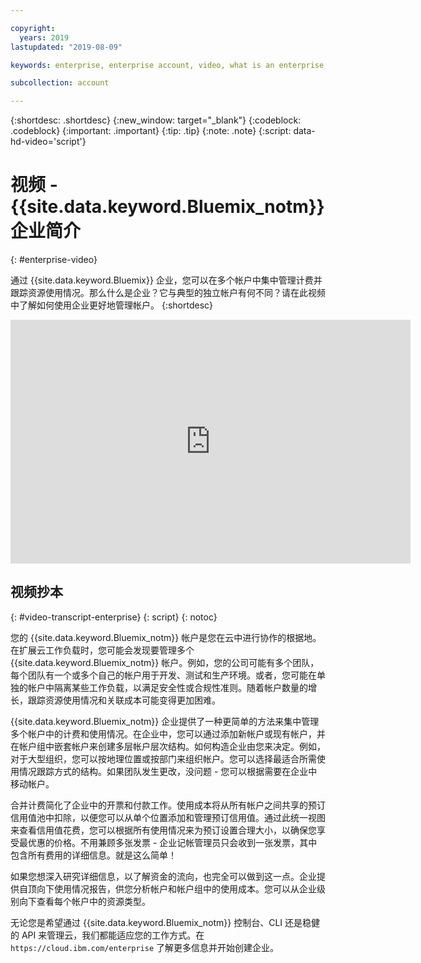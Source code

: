 ```yaml
---

copyright:
  years: 2019
lastupdated: "2019-08-09"

keywords: enterprise, enterprise account, video, what is an enterprise, introduction, intro

subcollection: account

---
```


{:shortdesc: .shortdesc}
{:new_window: target="_blank"}
{:codeblock: .codeblock}
{:important: .important}
{:tip: .tip}
{:note: .note}
{:script: data-hd-video='script'}

# 视频 - {{site.data.keyword.Bluemix_notm}} 企业简介
{: #enterprise-video}

通过 {{site.data.keyword.Bluemix}} 企业，您可以在多个帐户中集中管理计费并跟踪资源使用情况。那么什么是企业？它与典型的独立帐户有何不同？请在此视频中了解如何使用企业更好地管理帐户。
{:shortdesc}

<div class="embed-responsive embed-responsive-16by9" data-hd-video="video">
  <iframe class="embed-responsive-item" id="youtubeplayer" title="IBM Cloud 企业简介" type="text/html" width="640" height="390" src="https://www.youtube.com/embed/3-LEmMamaxA" frameborder="0" webkitallowfullscreen mozallowfullscreen allowfullscreen> </iframe>
</div>

## 视频抄本
{: #video-transcript-enterprise}
{: script}
{: notoc}

您的 {{site.data.keyword.Bluemix_notm}} 帐户是您在云中进行协作的根据地。在扩展云工作负载时，您可能会发现要管理多个 {{site.data.keyword.Bluemix_notm}} 帐户。例如，您的公司可能有多个团队，每个团队有一个或多个自己的帐户用于开发、测试和生产环境。或者，您可能在单独的帐户中隔离某些工作负载，以满足安全性或合规性准则。随着帐户数量的增长，跟踪资源使用情况和关联成本可能变得更加困难。

{{site.data.keyword.Bluemix_notm}} 企业提供了一种更简单的方法来集中管理多个帐户中的计费和使用情况。在企业中，您可以通过添加新帐户或现有帐户，并在帐户组中嵌套帐户来创建多层帐户层次结构。如何构造企业由您来决定。例如，对于大型组织，您可以按地理位置或按部门来组织帐户。您可以选择最适合所需使用情况跟踪方式的结构。如果团队发生更改，没问题 - 您可以根据需要在企业中移动帐户。

合并计费简化了企业中的开票和付款工作。使用成本将从所有帐户之间共享的预订信用值池中扣除，以便您可以从单个位置添加和管理预订信用值。通过此统一视图来查看信用值花费，您可以根据所有使用情况来为预订设置合理大小，以确保您享受最优惠的价格。不用兼顾多张发票 - 企业记帐管理员只会收到一张发票，其中包含所有费用的详细信息。就是这么简单！

如果您想深入研究详细信息，以了解资金的流向，也完全可以做到这一点。企业提供自顶向下使用情况报告，供您分析帐户和帐户组中的使用成本。您可以从企业级别向下查看每个帐户中的资源类型。

无论您是希望通过 {{site.data.keyword.Bluemix_notm}} 控制台、CLI 还是稳健的 API 来管理云，我们都能适应您的工作方式。在 `https://cloud.ibm.com/enterprise` 了解更多信息并开始创建企业。
